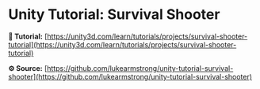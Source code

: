 # Unity Tutorial: Survival Shooter

**📖 Tutorial:**
[https://unity3d.com/learn/tutorials/projects/survival-shooter-tutorial](https://unity3d.com/learn/tutorials/projects/survival-shooter-tutorial)

**⚙️ Source:**
[https://github.com/lukearmstrong/unity-tutorial-survival-shooter](https://github.com/lukearmstrong/unity-tutorial-survival-shooter)